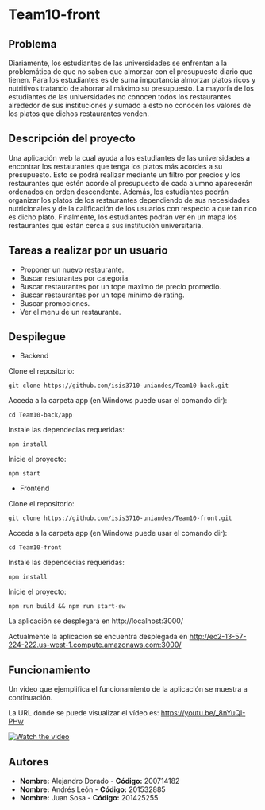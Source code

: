 # Team10-front

## Problema
Diariamente, los estudiantes de las  universidades se enfrentan a la problemática de que no saben que almorzar con el presupuesto diario  que tienen. Para los estudiantes es de suma importancia almorzar platos ricos y nutritivos tratando de ahorrar al máximo su presupuesto.  La mayoría de los estudiantes de las universidades no conocen todos los restaurantes alrededor de sus instituciones y sumado a esto no conocen los valores de los platos que dichos restaurantes venden.

## Descripción del proyecto
Una aplicación web la cual ayuda a los estudiantes de las universidades a encontrar los restaurantes que tenga los platos más acordes a su presupuesto. Esto se podrá realizar mediante un filtro por precios y los restaurantes que estén acorde al presupuesto de cada alumno aparecerán ordenados en orden descendente. Además, los estudiantes podrán organizar los platos de los restaurantes dependiendo de sus necesidades nutricionales y de la calificación de los usuarios con respecto a que tan rico es dicho plato. Finalmente, los estudiantes podrán ver en un mapa los restaurantes que están cerca a sus institución universitaria.

## Tareas a realizar por un usuario

- Proponer un nuevo restaurante.
- Buscar resturantes por categoria.
- Buscar restaurantes por un tope maximo de precio promedio.
- Buscar restaurantes por un tope minimo de rating.
- Buscar promociones.
- Ver el menu de un restaurante.


## Despilegue

- Backend

Clone el repositorio:

    git clone https://github.com/isis3710-uniandes/Team10-back.git
   
Acceda a la carpeta app (en Windows puede usar el comando dir):

    cd Team10-back/app 
    
Instale las dependecias requeridas:

    npm install

Inicie el proyecto:
    
    npm start

- Frontend

Clone el repositorio:

    git clone https://github.com/isis3710-uniandes/Team10-front.git
   
Acceda a la carpeta app (en Windows puede usar el comando dir):

    cd Team10-front 
    
Instale las dependecias requeridas:

    npm install

Inicie el proyecto:
    
    npm run build && npm run start-sw
    
La aplicación se desplegará en http://localhost:3000/

Actualmente la aplicacion se encuentra desplegada en http://ec2-13-57-224-222.us-west-1.compute.amazonaws.com:3000/ 

## Funcionamiento

Un video que ejemplifica el funcionamiento de la aplicación se muestra a continuación.

La URL donde se puede visualizar el vídeo es: https://youtu.be/_8nYuQI-PHw

[![Watch the video](https://img.youtube.com/vi/_8nYuQI-PHw/hqdefault.jpg)](https://youtu.be/_8nYuQI-PHw)


## Autores

* **Nombre:** Alejandro Dorado - **Código:** 200714182
* **Nombre:** Andrés León - **Código:** 201532885
* **Nombre:** Juan Sosa - **Código:** 201425255
